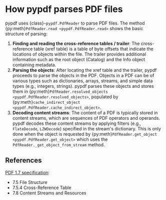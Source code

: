 # How pypdf parses PDF files

pypdf uses {class}`~pypdf.PdfReader` to parse PDF files.
The method {py:meth}`PdfReader.read <pypdf.PdfReader.read>` shows the basic
structure of parsing:

1. **Finding and reading the cross-reference tables / trailer**: The
   cross-reference table (xref table) is a table of byte offsets that indicate
   the locations of objects within the file. The trailer provides additional
   information such as the root object (Catalog) and the Info object containing
   metadata.
2. **Parsing the objects**: After locating the xref table and the trailer, pypdf
   proceeds to parse the objects in the PDF. Objects in a PDF can be of various
   types such as dictionaries, arrays, streams, and simple data types (e.g.,
   integers, strings). pypdf parses these objects and stores them in
   {py:meth}`PdfReader.resolved_objects <pypdf.PdfReader.resolved_objects>`,
   populated by {py:meth}`cache_indirect_object <pypdf.PdfReader.cache_indirect_object>`.
3. **Decoding content streams**: The content of a PDF is typically stored in
   content streams, which are sequences of PDF operators and operands. pypdf
   decodes these content streams by applying filters (e.g., `FlateDecode`,
   `LZWDecode`) specified in the stream's dictionary. This is only done when the
   object is requested by {py:meth}`PdfReader.get_object <pypdf.PdfReader.get_object>`
   which uses the `PdfReader._get_object_from_stream` method.

## References

[PDF 1.7 specification](https://opensource.adobe.com/dc-acrobat-sdk-docs/pdfstandards/PDF32000_2008.pdf):
* 7.5 File Structure
* 7.5.4 Cross-Reference Table
* 7.8 Content Streams and Resources
